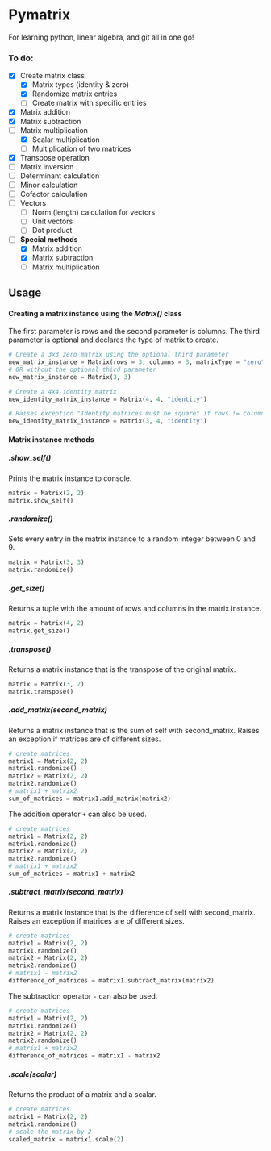 # Pymatrix

For learning python, linear algebra, and git all in one go!

### To do:
- [x] Create matrix class
    - [x] Matrix types (identity & zero)
    - [x] Randomize matrix entries
    - [ ] Create matrix with specific entries
- [x] Matrix addition
- [x] Matrix subtraction
- [ ] Matrix multiplication
  - [x] Scalar multiplication
  - [ ] Multiplication of two matrices
- [x] Transpose operation
- [ ] Matrix inversion
- [ ] Determinant calculation
- [ ] Minor calculation
- [ ] Cofactor calculation
- [ ] Vectors
  - [ ] Norm (length) calculation for vectors
  - [ ] Unit vectors
  - [ ] Dot product
- [ ] **Special methods**
  - [x] Matrix addition
  - [x] Matrix subtraction
  - [ ] Matrix multiplication

## Usage

#### Creating a matrix instance using the *Matrix()* class
The first parameter is rows and the second parameter is columns. The third parameter is optional and declares the type of matrix to create.

```python
# Create a 3x3 zero matrix using the optional third parameter
new_matrix_instance = Matrix(rows = 3, columns = 3, matrixType = "zero")
# OR without the optional third parameter
new_matrix_instance = Matrix(3, 3)

# Create a 4x4 identity matrix
new_identity_matrix_instance = Matrix(4, 4, "identity")

# Raises exception "Identity matrices must be square" if rows != columns
new_identity_matrix_instance = Matrix(3, 4, "identity")

```

#### Matrix instance methods

##### .show_self()
Prints the matrix instance to console.

```python
matrix = Matrix(2, 2)
matrix.show_self()
```

##### .randomize()
Sets every entry in the matrix instance to a random integer between 0 and 9.

```python
matrix = Matrix(3, 3)
matrix.randomize()
```

##### .get_size()
Returns a tuple with the amount of rows and columns in the matrix instance.

```python
matrix = Matrix(4, 2)
matrix.get_size()
```

##### .transpose()
Returns a matrix instance that is the transpose of the original matrix.

```python
matrix = Matrix(3, 2)
matrix.transpose()
```

##### .add_matrix(second_matrix)
Returns a matrix instance that is the sum of self with second_matrix. Raises an exception if matrices are of different sizes.

```python
# create matrices
matrix1 = Matrix(2, 2)
matrix1.randomize()
matrix2 = Matrix(2, 2)
matrix2.randomize()
# matrix1 + matrix2
sum_of_matrices = matrix1.add_matrix(matrix2)
```

The addition operator ``+`` can also be used.

```python
# create matrices
matrix1 = Matrix(2, 2)
matrix1.randomize()
matrix2 = Matrix(2, 2)
matrix2.randomize()
# matrix1 + matrix2
sum_of_matrices = matrix1 + matrix2
```

##### .subtract_matrix(second_matrix)
Returns a matrix instance that is the difference of self with second_matrix. Raises an exception if matrices are of different sizes.

```python
# create matrices
matrix1 = Matrix(2, 2)
matrix1.randomize()
matrix2 = Matrix(2, 2)
matrix2.randomize()
# matrix1 - matrix2
difference_of_matrices = matrix1.subtract_matrix(matrix2)
```

The subtraction operator ``-`` can also be used.

```python
# create matrices
matrix1 = Matrix(2, 2)
matrix1.randomize()
matrix2 = Matrix(2, 2)
matrix2.randomize()
# matrix1 + matrix2
difference_of_matrices = matrix1 - matrix2
```
##### .scale(scalar)
Returns the product of a matrix and a scalar.
```python
# create matrices
matrix1 = Matrix(2, 2)
matrix1.randomize()
# scale the matrix by 2
scaled_matrix = matrix1.scale(2)
```
